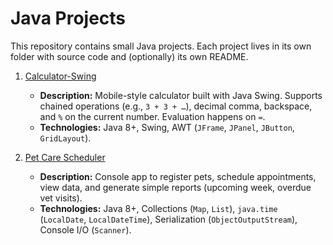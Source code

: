 # Java Projects

This repository contains small Java projects. Each project lives in its own folder with source code and (optionally) its own README.

1. [Calculator-Swing](Calculator-Swing/)
   - **Description:** Mobile-style calculator built with Java Swing. Supports chained operations (e.g., `3 + 3 + …`), decimal comma, backspace, and `%` on the current number. Evaluation happens on `=`.
   - **Technologies:** Java 8+, Swing, AWT (`JFrame`, `JPanel`, `JButton`, `GridLayout`).
  
2. [Pet Care Scheduler](Pet%20Care%20Scheduler/)
   - **Description:** Console app to register pets, schedule appointments, view data, and generate simple reports (upcoming week, overdue vet visits).
   - **Technologies:** Java 8+, Collections (`Map`, `List`), `java.time` (`LocalDate`, `LocalDateTime`), Serialization (`ObjectOutputStream`), Console I/O (`Scanner`).
